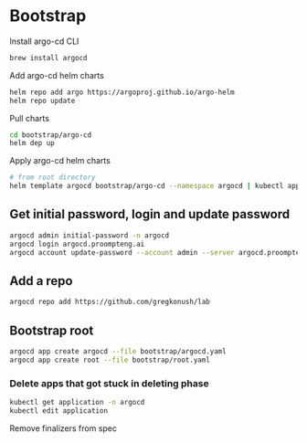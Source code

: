 # Bootstrap

Install argo-cd CLI

```bash
brew install argocd
```

Add argo-cd helm charts

```bash
helm repo add argo https://argoproj.github.io/argo-helm
helm repo update
```

Pull charts

```bash
cd bootstrap/argo-cd
helm dep up
```

Apply argo-cd helm charts

```bash
# from root directory
helm template argocd bootstrap/argo-cd --namespace argocd | kubectl apply -f -
```

## Get initial password, login and update password

```bash
argocd admin initial-password -n argocd
argocd login argocd.proompteng.ai
argocd account update-password --account admin --server argocd.proompteng.ai
```

## Add a repo

```bash
argocd repo add https://github.com/gregkonush/lab
```

## Bootstrap root

```bash
argocd app create argocd --file bootstrap/argocd.yaml
argocd app create root --file bootstrap/root.yaml
```

### Delete apps that got stuck in deleting phase

```bash
kubectl get application -n argocd
kubectl edit application
```

Remove finalizers from spec

